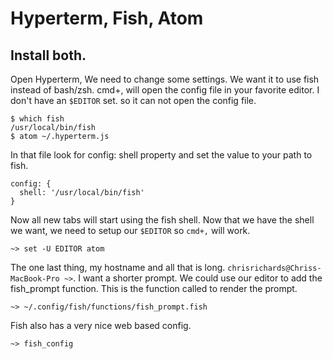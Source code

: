 # Hyperterm, Fish, Atom

## Install both.
Open Hyperterm, We need to change some settings. We want it to use fish instead of bash/zsh.
cmd+, will open the config file in your favorite editor. I don't have an `$EDITOR` set. so it can not open the config file.

```
$ which fish
/usr/local/bin/fish
$ atom ~/.hyperterm.js
```

In that file look for config: shell property and set the value to your path to fish.
```
config: {
  shell: '/usr/local/bin/fish'
}
```

Now all new tabs will start using the fish shell.
Now that we have the shell we want, we need to setup our `$EDITOR` so `cmd+,` will work.
```
~> set -U EDITOR atom
```

The one last thing, my hostname and all that is long. `chrisrichards@Chriss-MacBook-Pro ~>`. I want a shorter prompt. We could use our editor to add the fish_prompt function. This is the function called to render the prompt.

```
~> ~/.config/fish/functions/fish_prompt.fish
```

Fish also has a very nice web based config.
```
~> fish_config
```
